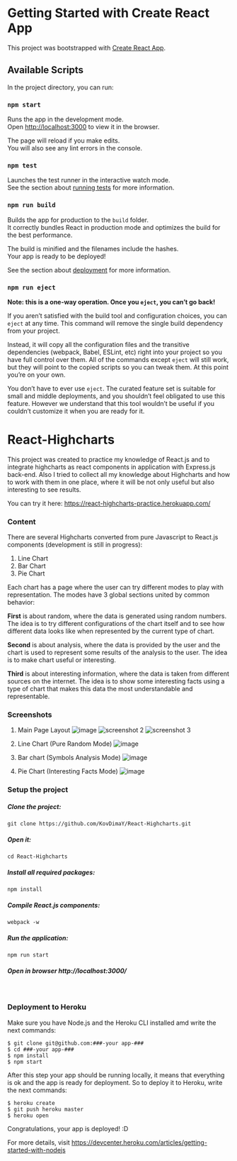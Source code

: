 # Getting Started with Create React App

This project was bootstrapped with [Create React App](https://github.com/facebook/create-react-app).

## Available Scripts

In the project directory, you can run:

### `npm start`

Runs the app in the development mode.\
Open [http://localhost:3000](http://localhost:3000) to view it in the browser.

The page will reload if you make edits.\
You will also see any lint errors in the console.

### `npm test`

Launches the test runner in the interactive watch mode.\
See the section about [running tests](https://facebook.github.io/create-react-app/docs/running-tests) for more information.

### `npm run build`

Builds the app for production to the `build` folder.\
It correctly bundles React in production mode and optimizes the build for the best performance.

The build is minified and the filenames include the hashes.\
Your app is ready to be deployed!

See the section about [deployment](https://facebook.github.io/create-react-app/docs/deployment) for more information.

### `npm run eject`

**Note: this is a one-way operation. Once you `eject`, you can’t go back!**

If you aren’t satisfied with the build tool and configuration choices, you can `eject` at any time. This command will remove the single build dependency from your project.

Instead, it will copy all the configuration files and the transitive dependencies (webpack, Babel, ESLint, etc) right into your project so you have full control over them. All of the commands except `eject` will still work, but they will point to the copied scripts so you can tweak them. At this point you’re on your own.

You don’t have to ever use `eject`. The curated feature set is suitable for small and middle deployments, and you shouldn’t feel obligated to use this feature. However we understand that this tool wouldn’t be useful if you couldn’t customize it when you are ready for it.

# React-Highcharts

This project was created to practice my knowledge of React.js and to integrate highcharts as react components in application with Express.js back-end. Also I tried to collect all my knowledge about Highcharts and how to work with them in one place, where it will be not only useful but also interesting to see results.

You can try it here: https://react-highcharts-practice.herokuapp.com/

### Content

There are several Highcharts converted from pure Javascript to React.js components (development is still in progress):

1. Line Chart
2. Bar Chart
3. Pie Chart

Each chart has a page where the user can try different modes to play with representation. The modes have 3 global sections united by common behavior:

**First** is about random, where the data is generated using random numbers. The idea is to try different configurations of the chart itself and to see how different data looks like when represented by the current type of chart.

**Second** is about analysis, where the data is provided by the user and the chart is used to represent some results of the analysis to the user. The idea is to make chart useful or interesting.

**Third** is about interesting information, where the data is taken from different sources on the internet. The idea is to show some interesting facts using a type of chart that makes this data the most understandable and representable.

### Screenshots

1. Main Page Layout
   ![image](https://user-images.githubusercontent.com/26466644/31556335-e6b3d980-b044-11e7-8707-249399c11a3d.png)
   ![screenshot 2](https://cloud.githubusercontent.com/assets/26466644/25593093/88d33a50-2ebb-11e7-8695-976ef01c6bc2.png)
   ![screenshot 3](https://cloud.githubusercontent.com/assets/26466644/25593096/8b2b9fe0-2ebb-11e7-9ced-760bc0fa1f5e.png)

2. Line Chart (Pure Random Mode)
   ![image](https://user-images.githubusercontent.com/26466644/31556398-2945c1be-b045-11e7-8077-329a5a3b281c.png)

3. Bar chart (Symbols Analysis Mode)
   ![image](https://user-images.githubusercontent.com/26466644/31556451-662a901e-b045-11e7-812d-57294691c4b9.png)

4. Pie Chart (Interesting Facts Mode)
   ![image](https://user-images.githubusercontent.com/26466644/31556497-9e2006d4-b045-11e7-8266-3c85ae35713f.png)

### Setup the project

##### Clone the project:

```
git clone https://github.com/KovDimaY/React-Highcharts.git
```

##### Open it:

```
cd React-Highcharts
```

##### Install all required packages:

```
npm install
```

##### Compile React.js components:

```
webpack -w
```

##### Run the application:

```
npm run start
```

##### Open in browser http://localhost:3000/

<br>

### Deployment to Heroku

Make sure you have Node.js and the Heroku CLI installed amd write the next commands:

```
$ git clone git@github.com:###-your app-###
$ cd ###-your app-###
$ npm install
$ npm start
```

After this step your app should be running locally, it means that everything is ok and the app is ready for deployment. So to deploy it to Heroku, write the next commands:

```
$ heroku create
$ git push heroku master
$ heroku open
```

Congratulations, your app is deployed! :D

For more details, visit https://devcenter.heroku.com/articles/getting-started-with-nodejs
